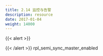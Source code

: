 ```yaml
---
title: 2.14 监控与告警
description: resource
date: 2017-01-04
weight: 14000
---
```


{{< alert >}}


{{< /alert >}}
rpl_semi_sync_master_enabled

